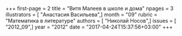 +++
first-page = 2
title = "Витя Малеев в школе и дома"
npages = 3
illustrators = [ "Анастасия Васильева",]
month = "09"
rubric = "Математика в литературе"
authors = [ "Николай Носов",]
issues = [ "2012_09",]
year = "2012"
date = "2017-04-24T15:37:56+03:00"
+++
